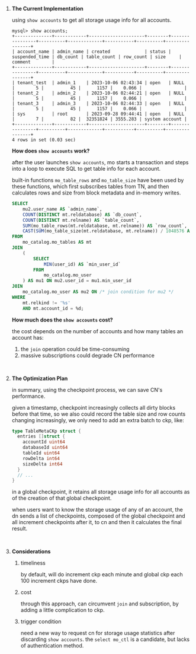 
1. **The Current Implementation**
   
    using `show accounts` to get all storage usage info for all accounts.

    ```
    mysql> show accounts;
    +--------------+------------+---------------------+--------+----------------+----------+-------------+-----------+----------+----------------+
    | account_name | admin_name | created             | status | suspended_time | db_count | table_count | row_count | size     | comment        |
    +--------------+------------+---------------------+--------+----------------+----------+-------------+-----------+----------+----------------+
    | tenant_test  | admin_1    | 2023-10-06 02:43:34 | open   | NULL           |        5 |          45 |      1157 |    0.066 |                |
    | tenant_2     | admin_2    | 2023-10-06 02:44:21 | open   | NULL           |        5 |          45 |      1157 |    0.066 |                |
    | tenant_3     | admin_3    | 2023-10-06 02:44:33 | open   | NULL           |        5 |          45 |      1157 |    0.066 |                |
    | sys          | root       | 2023-09-28 09:44:41 | open   | NULL           |        7 |          82 |  32351824 | 3555.283 | system account |
    +--------------+------------+---------------------+--------+----------------+----------+-------------+-----------+----------+----------------+
    4 rows in set (0.03 sec)
    ```

    **How does ****`show accounts`**** work?**

    after the user launches `show accounts`, mo starts a transaction and steps into a loop to execute SQL to get table info for each account. 

    built-in functions `mo_table_rows` and `mo_table_size` have been used by these functions, which first subscribes tables from TN, and then calculates rows and size from block metadata and in-memory writes.

    ```SQL
    SELECT
        mu2.user_name AS `admin_name`,
        COUNT(DISTINCT mt.reldatabase) AS `db_count`,
        COUNT(DISTINCT mt.relname) AS `table_count`,
        SUM(mo_table_rows(mt.reldatabase, mt.relname)) AS `row_count`,
        CAST(SUM(mo_table_size(mt.reldatabase, mt.relname)) / 1048576 AS DECIMAL(29, 3)) AS `size`
    FROM
        mo_catalog.mo_tables AS mt
    JOIN
        (
            SELECT
                MIN(user_id) AS `min_user_id`
            FROM
                mo_catalog.mo_user
        ) AS mu1 ON mu2.user_id = mu1.min_user_id
    JOIN
        mo_catalog.mo_user AS mu2 ON /* join condition for mu2 */
    WHERE
        mt.relkind != '%s'
        AND mt.account_id = %d;
    
    ```

    **How much does the ****`show accounts`**** cost?**

    the cost depends on the number of accounts and how many tables an account has:
      1. the `join` operation could be time-consuming
      2. massive subscriptions could degrade CN performance

<br/>

2. **The Optimization Plan**

    in summary, using the checkpoint process, we can save CN's performance. 

    given a timestamp, checkpoint increasingly collects all dirty blocks before that time, so we also could record the table size and row counts changing increasingly, we only need to add an extra batch to ckp, like:

    ```Go
    type TableMetaCKp struct {
      entries []struct {
        accountId uint64
        databaseId uint64
        tableId uint64
        rowDelta int64
        sizeDelta int64
      }
      // ...
    }
    ```

    in a global checkpoint, it retains all storage usage info for all accounts as of the creation of that global checkpoint.

    when users want to know the storage usage of any of an account, the dn sends a list of checkpoints, composed of the global checkpoint and all increment checkpoints after it, to cn and then it calculates the final result.

<br/>

3. **Considerations**
    1. timeliness

        by default, will do increment ckp each minute and global ckp each 100 increment ckps have done.
    2. cost

        through this approach, can circumvent `join` and subscription, by adding a little complication to ckp.
    3. trigger condition

        need a new way to request cn for storage usage statistics after discarding `show accounts`. the `select mo_ctl` is a candidate, but lacks of authentication method.

